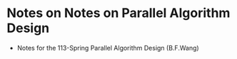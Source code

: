 # Notes on Notes on Parallel Algorithm Design

- Notes for the 113-Spring Parallel Algorithm Design (B.F.Wang)
